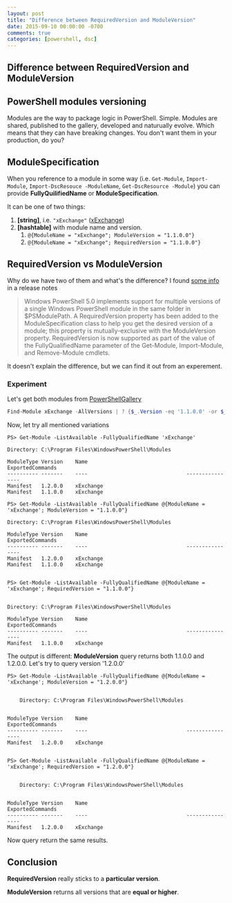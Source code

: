 ```yaml
---
layout: post
title: "Difference between RequiredVersion and ModuleVersion"
date: 2015-09-10 00:00:00 -0700
comments: true
categories: [powershell, dsc]
---
```


Difference between RequiredVersion and ModuleVersion
--------------------

## PowerShell modules versioning

Modules are the way to package logic in PowerShell. 
Simple.
Modules are shared, published to the gallery, developed and naturually evolve.
Which means that they can have breaking changes.
You don't want them in your production, do you?

## ModuleSpecification

When you reference to a module in some way (i.e. `Get-Module`, `Import-Module`, `Import-DscResouce -ModuleName`, `Get-DscResource -Module`)
you can provide **FullyQuilifiedName** or **ModuleSpecification**.

It can be one of two things:

1. **[string]**, i.e. `"xExchange"` ([xExchange](https://github.com/PowerShell/xExchange))
1. **[hashtable]** with module name and version.
   1. `@{ModuleName = "xExchange"; ModuleVersion = "1.1.0.0"}`
   1. `@{ModuleName = "xExchange"; RequiredVersion = "1.1.0.0"}`

## RequiredVersion vs ModuleVersion

Why do we have two of them and what's the difference?
I found [some info](https://technet.microsoft.com/en-us/%5Clibrary/Hh857339.aspx) in a release notes

> Windows PowerShell 5.0 implements support for multiple versions of a single Windows PowerShell module in the same folder in $PSModulePath. A RequiredVersion property has been added to the ModuleSpecification class to help you get the desired version of a module; this property is mutually-exclusive with the ModuleVersion property. RequiredVersion is now supported as part of the value of the FullyQualifiedName parameter of the Get-Module, Import-Module, and Remove-Module cmdlets.

It doesn't explain the difference, but we can find it out from an experement.

### Experiment

Let's get both modules from [PowerShellGallery](http://www.powershellgallery.com/)

```powershell
Find-Module xExchange -AllVersions | ? {$_.Version -eq '1.1.0.0' -or $_.Version -eq '1.2.0.0'} | Install-Module
```

Now, let try all mentioned variations

```
PS> Get-Module -ListAvailable -FullyQualifiedName 'xExchange'

Directory: C:\Program Files\WindowsPowerShell\Modules

ModuleType Version    Name                                ExportedCommands                              
---------- -------    ----                                ----------------                              
Manifest   1.2.0.0    xExchange                                                                         
Manifest   1.1.0.0    xExchange 

PS> Get-Module -ListAvailable -FullyQualifiedName @{ModuleName = 'xExchange'; ModuleVersion = "1.1.0.0"}

Directory: C:\Program Files\WindowsPowerShell\Modules

ModuleType Version    Name                                ExportedCommands                              
---------- -------    ----                                ----------------                              
Manifest   1.2.0.0    xExchange                                                                         
Manifest   1.1.0.0    xExchange                                                                         


PS> Get-Module -ListAvailable -FullyQualifiedName @{ModuleName = 'xExchange'; RequiredVersion = "1.1.0.0"}


Directory: C:\Program Files\WindowsPowerShell\Modules

ModuleType Version    Name                                ExportedCommands                              
---------- -------    ----                                ----------------                              
Manifest   1.1.0.0    xExchange      

```

The output is different: **ModuleVersion** query returns both 1.1.0.0 and 1.2.0.0.
Let's try to query version '1.2.0.0'

```
PS> Get-Module -ListAvailable -FullyQualifiedName @{ModuleName = 'xExchange'; ModuleVersion = "1.2.0.0"}


    Directory: C:\Program Files\WindowsPowerShell\Modules


ModuleType Version    Name                                ExportedCommands                              
---------- -------    ----                                ----------------                              
Manifest   1.2.0.0    xExchange                                                                         


PS> Get-Module -ListAvailable -FullyQualifiedName @{ModuleName = 'xExchange'; RequiredVersion = "1.2.0.0"}


    Directory: C:\Program Files\WindowsPowerShell\Modules


ModuleType Version    Name                                ExportedCommands                              
---------- -------    ----                                ----------------                              
Manifest   1.2.0.0    xExchange      
```

Now query return the same results.

## Conclusion

**RequiredVersion** really sticks to a **particular version**. 

**ModuleVersion** returns all versions that are **equal or higher**.
